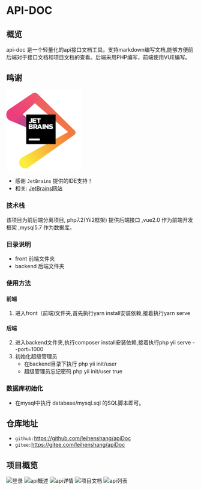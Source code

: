 # API-DOC

## 概览
api-doc 是一个轻量化的api接口文档工具。支持markdown编写文档,能够方便前后端对于接口文档和项目文档的查看。后端采用PHP编写，前端使用VUE编写。

## 鸣谢

 <img src="./jetbrains.png" width = "200" height = "218.6" alt="图片名称" align=center />

- 感谢 `JetBrains` 提供的IDE支持！
- 相关: [JetBrains网站](https://www.jetbrains.com/?from=apiDoc)

### 技术栈
该项目为前后端分离项目, php7.2(Yii2框架) 提供后端接口 ,vue2.0 作为前端开发框架 ,mysql5.7 作为数据库。
  
### 目录说明
- front 前端文件夹
- backend 后端文件夹

### 使用方法
#### 前端
1. 进入front（前端)文件夹,首先执行yarn install安装依赖,接着执行yarn serve
#### 后端
2. 进入backend文件夹,执行composer install安装依赖,接着执行php yii serve --port=1000
3. 初始化超级管理员
   - 在backend目录下执行  php yii init/user
   - 超级管理员忘记密码 php yii init/user true


### 数据库初始化
- 在mysql中执行 database/mysql.sql 的SQL脚本即可。

## 仓库地址
- `github:`https://github.com/leihenshang/apiDoc
- `gitee:`https://gitee.com/leihenshang/apiDoc

## 项目概览
![登录](https://images.gitee.com/uploads/images/2020/0531/222925_7c0239aa_1719135.png "start.png")
![api概述](https://images.gitee.com/uploads/images/2020/0531/222953_cf831496_1719135.png "detail.png")
![api详情](https://images.gitee.com/uploads/images/2020/0531/223008_68e4cfa8_1719135.png "api-detail.png")
![项目文档](https://images.gitee.com/uploads/images/2020/0531/223021_69ae4f2e_1719135.png "doc.png")
![api列表](https://images.gitee.com/uploads/images/2020/0531/223047_4d5916ce_1719135.png "api-list.png")

